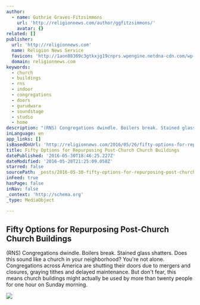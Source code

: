```yaml
---
author:
  - name: Guthrie Graves-Fitzsimmons
    url: 'http://religionnews.com/author/ggfitzsimmons/'
    avatar: {}
related: []
publisher:
  url: 'http://religionnews.com'
  name: Religion News Service
  favicon: 'http://1aon88369c3gtkxjg19cnprs.wpengine.netdna-cdn.com/wp-content/uploads/2016/05/cropped-RNS_logo_RGB-336x336.gif'
  domain: religionnews.com
keywords:
  - church
  - buildings
  - rns
  - indoor
  - congregations
  - doors
  - gurudwara
  - soundstage
  - studio
  - home
description: "(RNS) Congregations dwindle. Boilers break. Stained glass shatters. Does this sound like a church in your neighborhood? You're not alone. Congregations across America are shutting their doors due to mergers and closures, graying tithes and delayed maintenance. But don't fear, this means church buildings might actually be used by more than twenty people for one hour on Sunday morning."
inLanguage: en
app_links: []
isBasedOnUrl: 'http://religionnews.com/2016/05/26/fifty-options-for-repurposing-post-church-church-buildings/'
title: Fifty Options for Repurposing Post-Church Church Buildings
datePublished: '2016-05-30T18:46:25.227Z'
dateModified: '2016-05-28T21:25:09.058Z'
starred: false
sourcePath: _posts/2016-05-30-fifty-options-for-repurposing-post-church-church-buildings.md
inFeed: true
hasPage: false
inNav: false
_context: 'http://schema.org'
_type: MediaObject

---
```

<article style=""><h1>Fifty Options for Repurposing Post-Church Church Buildings</h1><p>(RNS) Congregations dwindle. Boilers break. Stained glass shatters. Does this sound like a church in your neighborhood? You're not alone. Congregations across America are shutting their doors due to mergers and closures, graying tithes and delayed maintenance. But don't fear, this means church buildings might actually be used by more than twenty people for one hour on Sunday morning.</p><img src="http://religionnews.com/wp-content/uploads/2013/12/thumbRNS-NONES-REPORT1009122.jpg" /></article>